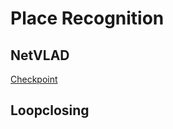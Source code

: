 # Place Recognition 

## NetVLAD 

[Checkpoint](https://drive.google.com/open?id=17luTjZFCX639guSVy00OUtzfTQo4AMF2)

## Loopclosing


